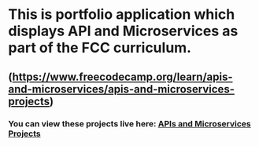 
# This is portfolio application which displays API and Microservices as part of the FCC curriculum. 
## (https://www.freecodecamp.org/learn/apis-and-microservices/apis-and-microservices-projects)

### You can view these projects live here: [APIs and Microservices Projects](https://dashboard.heroku.com/apps/daveyc-programmer-portfolio)
